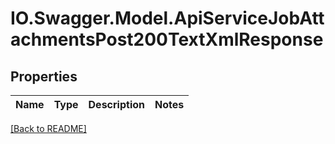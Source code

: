 # IO.Swagger.Model.ApiServiceJobAttachmentsPost200TextXmlResponse
## Properties

Name | Type | Description | Notes
------------ | ------------- | ------------- | -------------

 [[Back to README]](../README.md)

